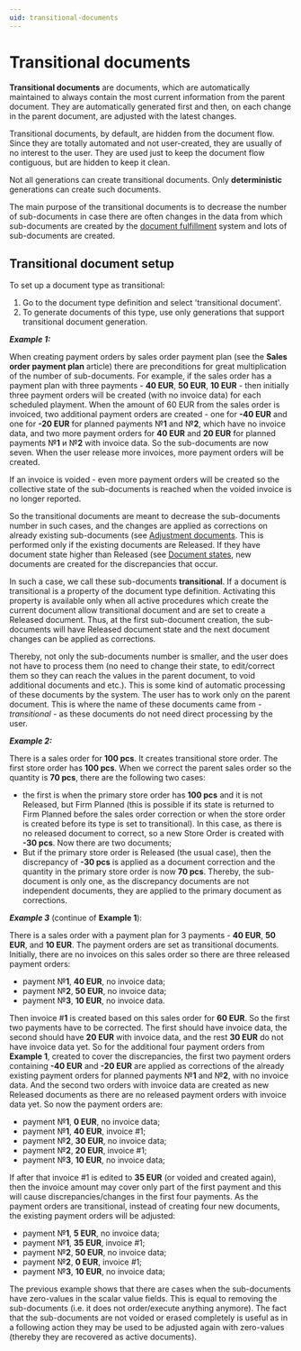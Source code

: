 ```yaml
---
uid: transitional-documents
---
```


# Transitional documents

**Transitional documents** are documents, which are automatically maintained to always contain the most current information from the parent document.
They are automatically generated first and then, on each change in the parent document, are adjusted with the latest changes.

Transitional documents, by default, are hidden from the document flow.
Since they are totally automated and not user-created, they are usually of no interest to the user.
They are used just to keep the document flow contiguous, but are hidden to keep it clean.

Not all generations can create transitional documents. Only **deterministic** generations can create such documents.

The main purpose of the transitional documents is to decrease the number of sub-documents in case there are often changes in the data from which sub-documents are created by the [document fulfillment](https://docs.erp.net/tech/advanced/document-flow/fulfillment.html) system and lots of sub-documents are created.

## Transitional document setup

To set up a document type as transitional:

1. Go to the document type definition and select 'transitional document'.
2. To generate documents of this type, use only generations that support transitional document generation.

***Example 1:***

When creating payment orders by sales order payment plan (see the **Sales order payment plan** article) there are preconditions for great multiplication of the number of sub-documents. For example, if the sales order has a payment plan with three payments - **40 EUR**, **50 EUR**, **10 EUR** - then initially three payment orders will be created (with no invoice data) for each scheduled playment. 
When the amount of 60 EUR from the sales order is invoiced, two additional payment orders are created - one for **-40 EUR** and one for **-20 EUR** for planned payments №**1** and №**2**, which have no invoice data, and two more payment orders for **40 EUR** and **20 EUR** for planned payments №**1** и №**2** with invoice data.
So the sub-documents are now seven. When the user release more invoices, more payment orders will be created.

If an invoice is voided - even more payment orders will be created so the collective state of the sub-documents is reached when the voided invoice is no longer reported.

So the transitional documents are meаnt to decrease the sub-documents number in such cases, and the changes are applied as corrections on already existing sub-documents (see [Adjustment documents](https://docs.erp.net/tech/concepts/documents/adjustments.html). 
This is performed only if the existing documents are Released. If they have document state higher than Released (see [Document states](https://docs.erp.net/tech/concepts/documents/states.html), new documents are created for the discrepancies that occur.

In such а case, we call these sub-documents **transitional**.
If a document is transitional is a property of the document type definition. Activating this property is available only when all active procedures which create the current document allow transitional document and are set to create а Released document. 
Thus, at the first sub-document creation, the sub-documents will have Released document state and the next document changes can be applied as corrections.

Thereby, not only the sub-documents number is smaller, and the user does not have to process them (no need to change their state, to edit/correct them so they can reach the values in the parent document, to void additional documents and etc.).
This is some kind of automatic processing of these documents by the system.
The user has to work only on the parent document. This is where the name of these documents came from - *transitional* - as these documents do not need direct processing by the user.

***Example 2:***

There is a sales order for **100 pcs**. It creates transitional store order. The first store order has **100 pcs**.
When we correct the parent sales order so the quantity is **70 pcs**, there are the following two cases:

- the first is when the primary store order has **100 pcs** and it is not Releаsed, but Firm Planned (this is possible if its state is returned to Firm Planned before the sales order correction or when the store order is created before its type is set to transitional). In this case, as there is no released document to correct, so a new Store Order is created with **-30 pcs**. Now there are two documents;
- But if the primary store order is Released (the usual case), then the discrepancy of **-30 pcs** is applied as a document correction and the quantity in the primary store order is now **70 pcs**. Thereby, the sub-document is only one, as the discrepancy documents are not independent documents, they are applied to the primary document as corrections.

***Example 3*** (continue of **Example 1**):

There is a sales order with a payment plan for 3 payments - **40 EUR**, **50 EUR**, and **10 EUR**. 
The payment orders are set as transitional documents. Initially, there are no invoices on this sales order so there are three released payment orders:

- payment №**1**, **40 EUR**, no invoice data;
- payment №**2**, **50 EUR**, no invoice data;
- payment №**3**, **10 EUR**, no invoice data.

Then invoice #**1** is created based on this sales order for **60 EUR**. 
So the first two payments have to be corrected. 
The first should have invoice data, the second should have **20 EUR** with invoice data, and the rest **30 EUR** do not have invoice data yet. 
So for the additional four payment orders from **Example 1**, created to cover the discrepancies, the first two payment orders containing **-40 EUR** and **-20 EUR** are applied as corrections of the already existing payment orders for planned payments №**1** and №**2**, with no invoice data. And the second two orders with invoice data are created as new Released documents as there are no released payment orders with invoice data yet. So now the payment orders are:

- payment №**1**, **0 EUR**, no invoice data;
- payment №**1**, **40 EUR**, invoice #1;
- payment №**2**, **30 EUR**, no invoice data;
- payment №**2**, **20 EUR**, invoice #1;
- payment №**3**, **10 EUR**, no invoice data;

If after that invoice #1 is edited to **35 EUR**  (or voided and created again), then the invoice amount may cover only part of the first payment and this will cause discrepancies/changes in the first four payments. As the payment orders are transitional, instead of creating four new documents, the existing payment orders will be adjusted:

- payment №**1**, **5 EUR**, no invoice data;
- payment №**1**, **35 EUR**, invoice #1;
- payment №**2**, **50 EUR**, no invoice data;
- payment №**2**, **0 EUR**, invoice #1;
- payment №**3**, **10 EUR**, no invoice data;

The previous example shows that there are cases when the sub-documents have zero-values in the scalar value fields. This is equal to removing the sub-documents (i.e. it does not order/execute anything anymore). The fact that the sub-documents are not voided or erased completely is useful as in a following action they may be used to be adjusted again with zero-values (thereby they are recovered as active documents).
